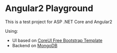# Angular2 Playground

This is a test project for ASP .NET Core and Angular2

Using:
 - UI based on [CoreUI Free Bootstrap Template][1]
 - Backend on [MongoDB][2]
    
[1]: https://github.com/mrholek/CoreUI-Free-Bootstrap-Admin-Template
[2]: https://www.mongodb.com/
